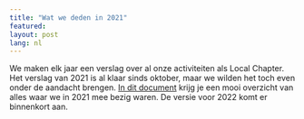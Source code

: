 ```yaml
---
title: "Wat we deden in 2021"
featured:
layout: post
lang: nl
---
```


We maken elk jaar een verslag over al onze activiteiten als Local Chapter. Het verslag van 2021 is al klaar sinds oktober, maar we wilden het toch even onder de aandacht brengen. [In dit document](https://github.com/osmbe/working-group-bylaws/blob/master/annual-report/2021.md) krijg je een mooi overzicht van alles waar we in 2021 mee bezig waren. De versie voor 2022 komt er binnenkort aan.
